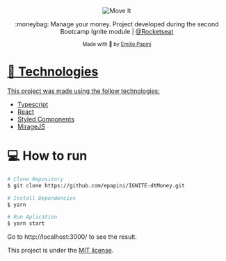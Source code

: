 <p align="center">
   <img src="./.github/topo.png" alt="Move It"/>
</p>

<p align="center">
  :moneybag: Manage your money. Project developed during the second Bootcamp Ignite module | <a href="https://github.com/Rocketseat">@Rocketseat</a>
</p>

<div align="center">
  <sub> Made with 💖 by
    <a href="https://github.com/epapini">Emilio Papini
  </sub>
</div>

# :rocket: Technologies

This project was made using the follow technologies:

- [Typescript](https://www.typescriptlang.org/)
- [React](https://reactjs.org/)
- [Styled Components](https://styled-components.com/)
- [MirageJS](https://miragejs.com/)

# :computer: How to run

```bash
# Clone Repository
$ git clone https://github.com/epapini/IGNITE-dtMoney.git
```

```bash
# Install Dependencies
$ yarn

# Run Aplication
$ yarn start
```

Go to http://localhost:3000/ to see the result.


This project is under the [MIT license](./LICENSE).
